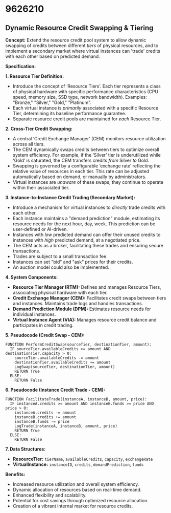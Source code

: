 # 9626210

## Dynamic Resource Credit Swapping & Tiering

**Concept:** Extend the resource credit pool system to allow dynamic swapping of credits between different *tiers* of physical resources, and to implement a secondary market where virtual instances can 'trade' credits with each other based on predicted demand.

**Specification:**

**1. Resource Tier Definition:**

*   Introduce the concept of ‘Resource Tiers’. Each tier represents a class of physical hardware with specific performance characteristics (CPU speed, memory size, SSD type, network bandwidth). Examples: "Bronze," "Silver," "Gold," "Platinum".
*   Each virtual instance is *primarily* associated with a specific Resource Tier, determining its baseline performance guarantee.
*   Separate resource credit pools are maintained for *each* Resource Tier.

**2. Cross-Tier Credit Swapping:**

*   A central ‘Credit Exchange Manager’ (CEM) monitors resource utilization across all tiers.
*   The CEM dynamically swaps credits between tiers to optimize overall system efficiency. For example, if the ‘Silver’ tier is underutilized while ‘Gold’ is saturated, the CEM transfers credits *from* Silver *to* Gold.
*   Swapping is governed by a configurable ‘exchange rate’ reflecting the relative value of resources in each tier. This rate can be adjusted automatically based on demand, or manually by administrators.
*   Virtual instances are *unaware* of these swaps; they continue to operate within their associated tier.

**3. Instance-to-Instance Credit Trading (Secondary Market):**

*   Introduce a mechanism for virtual instances to *directly* trade credits with each other.
*   Each instance maintains a "demand prediction" module, estimating its resource needs for the next hour, day, week. This prediction can be user-defined or AI-driven.
*   Instances with *low* predicted demand can offer their unused credits to instances with *high* predicted demand, at a negotiated price.
*   The CEM acts as a broker, facilitating these trades and ensuring secure transactions.
*   Trades are subject to a small transaction fee.
*   Instances can set "bid" and "ask" prices for their credits.
*   An auction model could also be implemented.

**4. System Components:**

*   **Resource Tier Manager (RTM):** Defines and manages Resource Tiers, associating physical hardware with each tier.
*   **Credit Exchange Manager (CEM):** Facilitates credit swaps between tiers and instances. Maintains trade logs and handles transactions.
*   **Demand Prediction Module (DPM):** Estimates resource needs for individual instances.
*   **Virtual Instance Agent (VIA):** Manages resource credit balance and participates in credit trading.

**5. Pseudocode (Credit Swap - CEM):**

```
FUNCTION PerformCreditSwap(sourceTier, destinationTier, amount):
  IF sourceTier.availableCredits >= amount AND destinationTier.capacity > 0:
    sourceTier.availableCredits -= amount
    destinationTier.availableCredits += amount
    LogSwap(sourceTier, destinationTier, amount)
    RETURN True
  ELSE:
    RETURN False
```

**6. Pseudocode (Instance Credit Trade - CEM):**

```
FUNCTION FacilitateTrade(instanceA, instanceB, amount, price):
  IF instanceA.credits >= amount AND instanceB.funds >= price AND price > 0:
    instanceA.credits -= amount
    instanceB.credits += amount
    instanceB.funds -= price
    LogTrade(instanceA, instanceB, amount, price)
    RETURN True
  ELSE:
    RETURN False
```

**7. Data Structures:**

*   **ResourceTier:** `tierName`, `availableCredits`, `capacity`, `exchangeRate`
*   **VirtualInstance:** `instanceID`, `credits`, `demandPrediction`, `funds`

**Benefits:**

*   Increased resource utilization and overall system efficiency.
*   Dynamic allocation of resources based on real-time demand.
*   Enhanced flexibility and scalability.
*   Potential for cost savings through optimized resource allocation.
*   Creation of a vibrant internal market for resource credits.